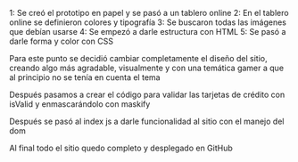 1: Se creó el prototipo en papel y se pasó a un tablero online 
2: En el tablero online se definieron colores y tipografía
3: Se buscaron todas las imágenes que debían usarse
4: Se empezó a darle estructura con HTML
5: Se pasó a darle forma y color con CSS

Para este punto se decidió cambiar completamente el diseño del sitio, creando algo más agradable, visualmente y con una temática gamer a que al principio no se tenía en cuenta el tema

Después pasamos a crear el código para validar las tarjetas de crédito con isValid y enmascarándolo con maskify

Después se pasó al index js a darle funcionalidad al sitio con el manejo del dom 

Al final todo el sitio quedo completo y desplegado en GitHub
